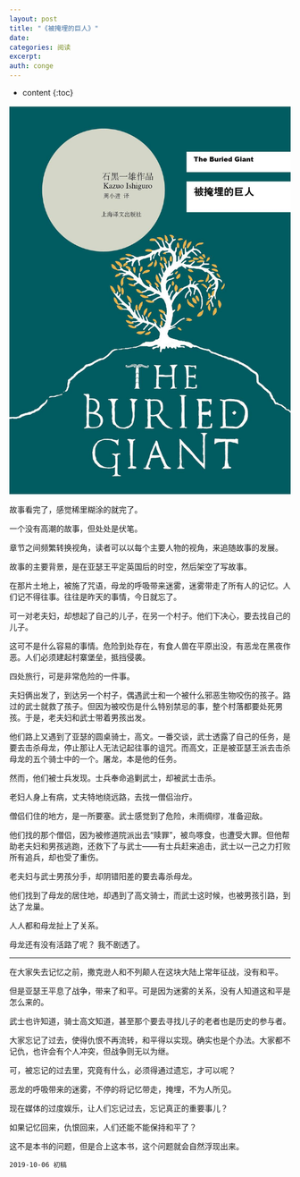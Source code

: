 ```yaml
---
layout: post
title: "《被掩埋的巨人》"
date:
categories: 阅读
excerpt:
auth: conge
---
```

* content
{:toc}

![ ](/assets/images/阅读/118382-70754adb9eaea28b.png)

故事看完了，感觉稀里糊涂的就完了。

一个没有高潮的故事，但处处是伏笔。

章节之间频繁转换视角，读者可以以每个主要人物的视角，来追随故事的发展。

故事的主要背景，是在亚瑟王平定英国后的时空，然后架空了写故事。

在那片土地上，被施了咒语，母龙的呼吸带来迷雾，迷雾带走了所有人的记忆。人们记不得往事。往往是昨天的事情，今日就忘了。

可一对老夫妇，却想起了自己的儿子，在另一个村子。他们下决心，要去找自己的儿子。

这可不是什么容易的事情。危险到处存在，有食人兽在平原出没，有恶龙在黑夜作恶。人们必须建起村寨堡垒，抵挡侵袭。

四处旅行，可是非常危险的一件事。

夫妇俩出发了，到达另一个村子，偶遇武士和一个被什么邪恶生物咬伤的孩子。路过的武士就救了孩子。但因为被咬伤是什么特别禁忌的事，整个村落都要处死男孩。于是，老夫妇和武士带着男孩出发。

他们路上又遇到了亚瑟的圆桌骑士，高文。一番交谈，武士透露了自己的任务，是要去击杀母龙，停止那让人无法记起往事的诅咒。而高文，正是被亚瑟王派去击杀母龙的五个骑士中的一个。屠龙，本是他的任务。

然而，他们被士兵发现。士兵奉命追剿武士，却被武士击杀。

老妇人身上有病，丈夫特地绕远路，去找一僧侣治疗。

僧侣们住的地方，是一所要塞。武士感觉到了危险，未雨绸缪，准备迎敌。

他们找的那个僧侣，因为被修道院派出去“赎罪”，被鸟啄食，也遭受大罪。但他帮助老夫妇和男孩逃跑，还救下了与武士——有士兵赶来追击，武士以一己之力打败所有追兵，却也受了重伤。

老夫妇与武士男孩分手，却阴错阳差的要去毒杀母龙。

他们找到了母龙的居住地，却遇到了高文骑士，而武士这时候，也被男孩引路，到达了龙巢。

人人都和母龙扯上了关系。

母龙还有没有活路了呢？ 我不剧透了。

---------

在大家失去记忆之前，撒克逊人和不列颠人在这块大陆上常年征战，没有和平。

但是亚瑟王平息了战争，带来了和平。可是因为迷雾的关系，没有人知道这和平是怎么来的。

武士也许知道，骑士高文知道，甚至那个要去寻找儿子的老者也是历史的参与者。

大家忘记了过去，使得仇恨不再流转，和平得以实现。确实也是个办法。大家都不记仇，也许会有个人冲突，但战争则无以为继。

可，被忘记的过去里，究竟有什么，必须得通过遗忘，才可以呢？

恶龙的呼吸带来的迷雾，不停的将记忆带走，掩埋，不为人所见。

现在媒体的过度娱乐，让人们忘记过去，忘记真正的重要事儿？

如果记忆回来，仇恨回来，人们还能不能保持和平了？

这不是本书的问题，但是合上这本书，这个问题就会自然浮现出来。


```
2019-10-06 初稿
```
